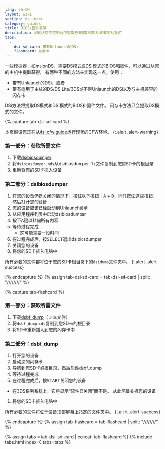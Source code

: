 ```yaml
---
lang: zh-CN
layout: wiki
section: ds-index
category: guides
title: BIOS/固件转储
description: 如何从您的控制台中提取任天堂DS或DSi的BIOS/固件
tabs:
  - 
    dsi-sd-card: 带有Unlaunch的DSi
    flashcard: 烧录卡
---
```


一些模拟器，如melonDS，需要DS模式或DSi模式的BIOS和固件，可以通过从您的主机中提取获得。 有两种不同的方法来实现这一点，使用：
- 带有Unlaunch的DSi，或者
- 带有适用于主机的DS/DS Lite/3DS或不带Unlaunch的DSi以及与主机兼容的闪存卡

DSi方法将提取DS模式和DSi模式的BIOS和固件文件。 闪存卡方法只会提取DS模式的文件。

{% capture tab-dsi-sd-card %}

本页假设您正在从[dsi.cfw.guide](https://dsi.cfw.guide)运行现代的CFW环境。
{:.alert .alert-warning}

### 第一部分：获取所需文件

1. 下载[dsibiosdumper](https://melonds.kuribo64.net/downloads/dsibiosdumper.7z)
1. 将`dsibiosdumper.nds`从dsibiosdumper`.7z`文件复制到您的SD卡的根目录
1. 重新将您的SD卡插入设备

### 第二部分：dsibiosdumper
1. 在您的设备仍然关闭的情况下，按住以下按钮：<kbd class="face">A</kbd> + <kbd class="face">B</kbd>，同时按住这些按钮，然后打开您的设备
1. 您的设备应该已经启动到Unlaunch菜单
1. 从应用程序列表中启动dsibiosdumper
1. 按下<kbd class="face">A</kbd>键以转储所有内容
1. 等待过程完成
    - 这可能需要一段时间
1. 在过程完成后，按<kbd>SELECT</kbd>退出dsibiosdumper
1. 关闭您的设备
1. 将您的SD卡插入电脑中

所有必要的文件都将位于您的SD卡根目录下的`dsidump`文件夹中。
{:.alert .alert-success}

{% endcapture %}
{% assign tab-dsi-sd-card = tab-dsi-sd-card | split: "////////" %}

{% capture tab-flashcard %}

### 第一部分：获取所需文件

1. 下载[dsbf_dump](https://github.com/DS-Homebrew/dsbf_dump/releases/latest)（`.nds`文件）
1. 将`dsbf_dump.nds`复制到您SD卡的根目录
1. 将SD卡重新插入到您的闪存卡中

### 第二部分：dsbf_dump
1. 打开您的设备
1. 启动您的闪存卡
1. 导航到您SD卡的根目录，然后启动dsbf_dump
1. 等待过程完成
1. 在过程完成后，按<kbd>START</kbd>关闭您的设备
  - 在3DS系列系统上，它将显示“软件已关闭”而不是。 从此屏幕关机您的设备
1. 将您的SD卡插入电脑中

所有必要的文件将位于设备顶部屏幕上指定的文件夹中。
{:.alert .alert-success}

{% endcapture %}
{% assign tab-flashcard = tab-flashcard | split: "////////" %}

{% assign tabs = tab-dsi-sd-card | concat: tab-flashcard %}
{% include tabs.html index=0 tabs=tabs %}
